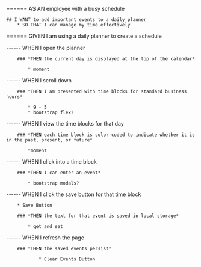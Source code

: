 ====== AS AN employee with a busy schedule

    ## I WANT to add important events to a daily planner
        * SO THAT I can manage my time effectively

====== GIVEN I am using a daily planner to create a schedule

------ WHEN I open the planner


        ### *THEN the current day is displayed at the top of the calendar*

            * moment

------ WHEN I scroll down


        ### *THEN I am presented with time blocks for standard business hours*

            * 9 - 5
            * bootstrap flex?

------ WHEN I view the time blocks for that day


        ### *THEN each time block is color-coded to indicate whether it is in the past, present, or future*

            *moment

------ WHEN I click into a time block


        ### *THEN I can enter an event*

            * bootstrap modals?

------ WHEN I click the save button for that time block

        * Save Button

        ### *THEN the text for that event is saved in local storage*

            * get and set

------ WHEN I refresh the page


        ### *THEN the saved events persist*
        
                * Clear Events Button